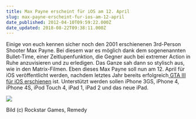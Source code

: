 ```yaml
---
title: Max Payne erscheint für iOS am 12. April
slug: max-payne-erscheint-fur-ios-am-12-april
date_published: 2012-04-10T09:59:22.000Z
date_updated: 2018-08-22T09:38:11.000Z
---
```


Einige von euch kennen sicher noch den 2001 erschienenen 3rd-Person Shooter Max Payne. Bei diesem war es möglich dank dem sogenenannten Bullet-Time, einer Zeitlupenfunktion, die Gegner auch bei extremer Action in Ruhe anzuvisieren und zu erledigen. Das Ganze sah dann so stylisch aus, wie in den Matrix-Filmen. Eben dieses Max Payne soll nun am 12. April für iOS veröffentlicht werden, nachdem letztes Jahr bereits erfolgreich[ GTA III für iOS erschienen](__GHOST_URL__/gta-3-ab-sofort-fur-ios-und-android-erhaltlich/) ist. Unterstützt werden sollen iPhone 3GS, iPhone 4, iPhone 4S, iPod Touch 4, iPad 1, iPad 2 und das neue iPad.

[![](//picdump.thafaker.de/2012/04/maxpaynescreenie.jpg)](__GHOST_URL__/max-payne-erscheint-fur-ios-am-12-april/maxpaynescreenie/)

Bild (c) Rockstar Games, Remedy
